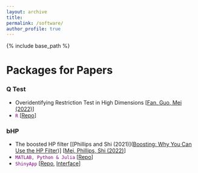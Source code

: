 ```yaml
---
layout: archive
title: 
permalink: /software/
author_profile: true 
---
```


{% include base_path %}

# Packages for Papers 

### Q Test 

*  Overidentifying Restriction Test in High Dimensions [[Fan, Guo, Mei (2022)](https://arxiv.org/abs/2205.00171)]
*  <span style="color:purple">`R`</span> [[Repo](https://github.com/ZiweiMEI/QTest)]

### bHP

* The boosted HP filter [[Phillips and Shi (2021)]([Boosting: Why You Can Use the HP Filter](https://onlinelibrary.wiley.com/doi/10.1111/iere.12495))] [[Mei, Phillips, Shi (2022)](https://arxiv.org/abs/2209.09810)]
* <span style="color:purple">`MATLAB, Python & Julia`</span> [[Repo](https://github.com/zhentaoshi/Boosted_HP_filter/tree/master/)]
* <span style="color:purple">`ShinyApp`</span> [[Repo](https://github.com/metricshilab/Boosted_HP_App), [Interface](https://zwmei-metrics.shinyapps.io/boosted_hp_app/)]



